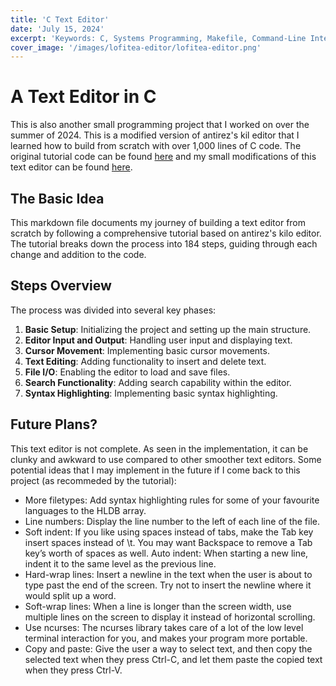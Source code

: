 ```yaml
---
title: 'C Text Editor'
date: 'July 15, 2024'
excerpt: 'Keywords: C, Systems Programming, Makefile, Command-Line Interface'
cover_image: '/images/lofitea-editor/lofitea-editor.png'
---
```


# A Text Editor in C

This is also another small programming project that I worked on over the summer of 2024.  This is a modified version of antirez's kil editor that I learned how to build from scratch with over 1,000 lines of C code.  The original tutorial code can be found <a href = "https://github.com/snaptoken/kilo-tutorial">here</a> and my small modifications of this text editor can be found <a href = "https://github.com/henryjlee729/lofitea-text-editor">here</a>.

## The Basic Idea

This markdown file documents my journey of building a text editor from scratch by following a comprehensive tutorial based on antirez's kilo editor. The tutorial breaks down the process into 184 steps, guiding through each change and addition to the code.

## Steps Overview

The process was divided into several key phases:

1. **Basic Setup**: Initializing the project and setting up the main structure.
2. **Editor Input and Output**: Handling user input and displaying text.
3. **Cursor Movement**: Implementing basic cursor movements.
4. **Text Editing**: Adding functionality to insert and delete text.
5. **File I/O**: Enabling the editor to load and save files.
6. **Search Functionality**: Adding search capability within the editor.
7. **Syntax Highlighting**: Implementing basic syntax highlighting.

## Future Plans?
This text editor is not complete.  As seen in the implementation, it can be clunky and awkward to use compared to other smoother text editors.  Some potential ideas that I may implement in the future if I come back to this project (as recommeded by the tutorial):

- More filetypes: Add syntax highlighting rules for some of your favourite languages to the HLDB array.
- Line numbers: Display the line number to the left of each line of the file.
- Soft indent: If you like using spaces instead of tabs, make the Tab key insert spaces instead of \t. You may want Backspace to remove a Tab key’s worth of spaces as well.
Auto indent: When starting a new line, indent it to the same level as the previous line.
- Hard-wrap lines: Insert a newline in the text when the user is about to type past the end of the screen. Try not to insert the newline where it would split up a word.
- Soft-wrap lines: When a line is longer than the screen width, use multiple lines on the screen to display it instead of horizontal scrolling.
- Use ncurses: The ncurses library takes care of a lot of the low level terminal interaction for you, and makes your program more portable.
- Copy and paste: Give the user a way to select text, and then copy the selected text when they press Ctrl-C, and let them paste the copied text when they press Ctrl-V.